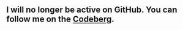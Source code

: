## I will no longer be active on GitHub. You can follow me on the [Codeberg](https://codeberg.org/PinkOrca).
